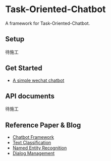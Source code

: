 # Task-Oriented-Chatbot

A framework for Task-Oriented-Chatbot.

## Setup

待施工

## Get Started

+ [A simple wechat chatbot]()

## API documents

待施工

## Reference Paper & Blog

+ [Chatbot Framework](./docs/reference/TextClassification.md)
+ [Text Classification]()
+ [Named Entity Recognition]()
+ [Dialog Management]()

